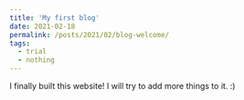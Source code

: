 ```yaml
---
title: 'My first blog'
date: 2021-02-18
permalink: /posts/2021/02/blog-welcome/
tags:
  - trial
  - nothing
---
```


I finally built this website! I will try to add more things to it. :)
